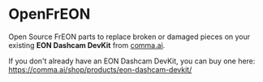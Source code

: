 # OpenFrEON

Open Source FrEON parts to replace broken or damaged pieces on your existing **EON Dashcam DevKit** from [comma.ai](http://comma.ai).

If you don't already have an EON Dashcam DevKit, you can buy one here: https://comma.ai/shop/products/eon-dashcam-devkit/

